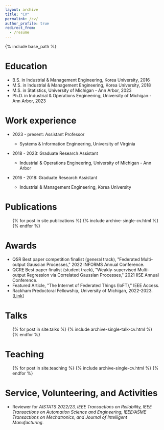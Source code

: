 ```yaml
---
layout: archive
title: "CV"
permalink: /cv/
author_profile: true
redirect_from:
  - /resume
---
```


{% include base_path %}


Education
======
* B.S. in Industrial & Management Engineering, Korea University, 2016
* M.S. in Industrial & Management Engineering, Korea University, 2018
* M.S. in Statistics, University of Michigan - Ann Arbor, 2023
* Ph.D. in Industrial & Operations Engineering, University of Michigan - Ann Arbor, 2023

Work experience
======
* 2023 - present: Assistant Professor
  * Systems & Information Engineering, University of Virginia

* 2018 - 2023: Graduate Research Assistant
  * Industrial & Operations Engineering, University of Michigan - Ann Arbor
 
* 2016 - 2018: Graduate Research Assistant
  * Industrial & Management Engineering, Korea University  

Publications
======
  <ul>{% for post in site.publications %}
    {% include archive-single-cv.html %}
  {% endfor %}</ul>

Awards
======
* QSR Best paper competition finalist (general track), "Federated Multi-output Gaussian Processes," 2022 INFORMS Annual Conference.
* QCRE Best paper finalist (student track), "Weakly-supervised Multi-output Regression via Correlated Gaussian Processes," 2021 IISE Annual Conference.
* Featured Article, "The Internet of Federated Things (IoFT)," IEEE Access.
* Rackham Predoctoral Fellowship, University of Michigan, 2022-2023. [[Link](https://rackham.umich.edu/discover-rackham/announcing-the-2022-2023-rackham-predoctoral-fellowship-awards/)]

Talks
======
  <ul>{% for post in site.talks %}
    {% include archive-single-talk-cv.html %}
  {% endfor %}</ul>
  
Teaching
======
  <ul>{% for post in site.teaching %}
    {% include archive-single-cv.html %}
  {% endfor %}</ul>
  
Service, Volunteering, and Activities
======
* Reviewer for _AISTATS 2022/23, IEEE Transactions on Reliability, IEEE Transactions on Automation Science and Engineering, IEEE/ASME Transactions on Mechatronics, and Journal of Intelligent Manufacturing_. 
